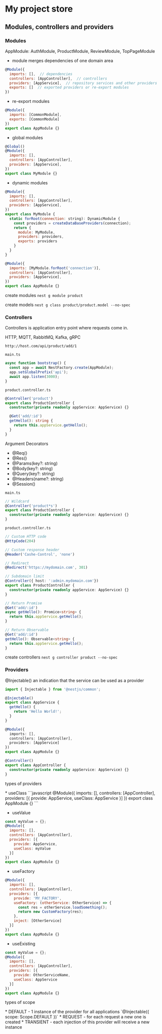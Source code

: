 # My project store

## Modules, controllers and providers

### Modules
AppModule: AuthModule, ProductModule, ReviewModule, TopPageModule

* module merges dependencies of one domain area
```javascript
@Module({
  imports: [],  // dependencies
  controllers: [AppController],  // controllers
  providers: [AppService],  // repository services and other providers
  exports: []  // exported providers or re-export modules
})
```
* re-export modules
```javascript
@Module({
  imports: [CommonModule],
  exports: [CommonModule]
})
export class AppModule {}
```
* global modules
```javascript
@Global()
@Module({
  imports: [],
  controllers: [AppController],
  providers: [AppService], 
})
export class MyModule {}
```
* dynamic modules
```javascript
@Module({
  imports: [],
  controllers: [AppController],
  providers: [AppService], 
})
export class MyModule {
  static forRoot(connection: string): DynamicModule {
    const providers = createDataBaseProviders(connection);
    return {
      module: MyModule,
      providers: providers,
      exports: providers
    } 
  }
}

@Module({
  imports: [MyModule.forRoot('connection')],
  controllers: [AppController],
  providers: [AppService], 
})
export class AppModule {}
```

create modules
`nest g module product`

create models
`nest g class product/product.model --no-spec`

### Controllers
<p>Controllers is application entry point where requests come in.</p>
<p>HTTP, MQTT, RabbitMQ, Kafka, gRPC</p> 

`http://host.com/api/product/add/1`

`main.ts`
```typescript
async function bootstrap() {
  const app = await NestFactory.create(AppModule);
  app.setGlobalPrefix('api');
  await app.listen(3000);
}
```

`product.controller.ts`
```typescript
@Controller('product')
export class ProductController {
  constructor(private readonly appService: AppService) {}

  @Get('add/:id')
  getHello(): string {
    return this.appService.getHello();
  }
}
```

Argument Decorators
* @Req()
* @Res()
* @Params(key?: string)
* @Body(key?: string)
* @Query(key?: string)
* @Headers(name?: string)
* @Session()

`main.ts`
```typescript
// Wildcard
@Controller('product*s')
export class ProductController {
  constructor(private readonly appService: AppService) {}
}
```

`product.controller.ts`
```typescript
// Custom HTTP code
@HttpCode(204)

// Custom response header
@Header('Cashe-Control', 'none')

// Redirect
@Redirect('https://mydomain.com', 301)

// Subdomain limit
@Controller({ host: ':admin.mydomain.com'})
export class ProductController {
  constructor(private readonly appService: AppService) {}
}

// Return Promise
@Get('add/:id')
async getHello(): Promice<string> {
  return this.appService.getHello();
}

// Return Observable
@Get('add/:id')
getHello(): Observable<string> {
  return this.appService.getHello();
}
```

create controllers
`nest g controller product --no-spec`

### Providers
@Injectable() an indication that the service can be used as a provider
```typescript
import { Injectable } from '@nestjs/common';

@Injectable() 
export class AppService {
  getHello() {
    return 'Hello World!';
  }
}
```
```typescript
@Module({
  imports: [],
  controllers: [AppController],
  providers: [AppService]
})
export class AppModule {}
```
```typescript
@Controller()
export class AppController {
  constructor(private readonly appService: AppService) {}
}
```

<p>types of providers</p>
* useClass
```javascript
@Module({
  imports: [],
  controllers: [AppController],
  providers: [{
    provide: AppService,
    useClass: AppService
  }]
})
export class AppModule {}
```

* useValue
```javascript
const myValue = {};
@Module({
  imports: [],
  controllers: [AppController],
  providers: [{
    provide: AppService,
    useClass: myValue
  }]
})
export class AppModule {}
```

* useFactory
```javascript
@Module({
  imports: [],
  controllers: [AppController],
  providers: [{
    provide: 'MY_FACTORY',
    useFactory: (otherService: OtherService) => {
      const res = otherService.loadSomething();
      return new CustomFactory(res);
    },
    inject: [OtherService]
  }]
})
export class AppModule {}
```

* useExisting
```javascript
const myValue = {};
@Module({
  imports: [],
  controllers: [AppController],
  providers: [{
    provide: OtherServiceName,
    useClass: AppService
  }]
})
export class AppModule {}
```

<p>types of scope</p>
* DEFAULT - 1 instance of the provider for all applications
`@Injectable({ scope: Scope.DEFAULT })`
* REQUEST - for each request a new one is created
* TRANSIENT - each injection of this provider will receive a new instance